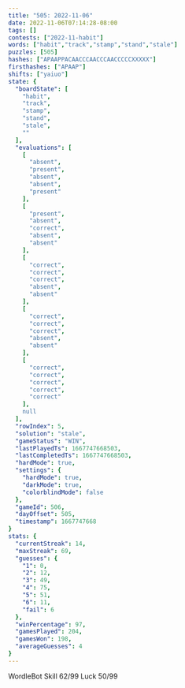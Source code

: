 ```yaml
---
title: "505: 2022-11-06"
date: 2022-11-06T07:14:28-08:00
tags: []
contests: ["2022-11-habit"]
words: ["habit","track","stamp","stand","stale"]
puzzles: [505]
hashes: ["APAAPPACAACCCAACCCAACCCCCXXXXX"]
firsthashes: ["APAAP"]
shifts: ["yaiuo"]
state: {
  "boardState": [
    "habit",
    "track",
    "stamp",
    "stand",
    "stale",
    ""
  ],
  "evaluations": [
    [
      "absent",
      "present",
      "absent",
      "absent",
      "present"
    ],
    [
      "present",
      "absent",
      "correct",
      "absent",
      "absent"
    ],
    [
      "correct",
      "correct",
      "correct",
      "absent",
      "absent"
    ],
    [
      "correct",
      "correct",
      "correct",
      "absent",
      "absent"
    ],
    [
      "correct",
      "correct",
      "correct",
      "correct",
      "correct"
    ],
    null
  ],
  "rowIndex": 5,
  "solution": "stale",
  "gameStatus": "WIN",
  "lastPlayedTs": 1667747668503,
  "lastCompletedTs": 1667747668503,
  "hardMode": true,
  "settings": {
    "hardMode": true,
    "darkMode": true,
    "colorblindMode": false
  },
  "gameId": 506,
  "dayOffset": 505,
  "timestamp": 1667747668
}
stats: {
  "currentStreak": 14,
  "maxStreak": 69,
  "guesses": {
    "1": 0,
    "2": 12,
    "3": 49,
    "4": 75,
    "5": 51,
    "6": 11,
    "fail": 6
  },
  "winPercentage": 97,
  "gamesPlayed": 204,
  "gamesWon": 198,
  "averageGuesses": 4
}
---
```

<!-- more -->
WordleBot
Skill 62/99
Luck 50/99
